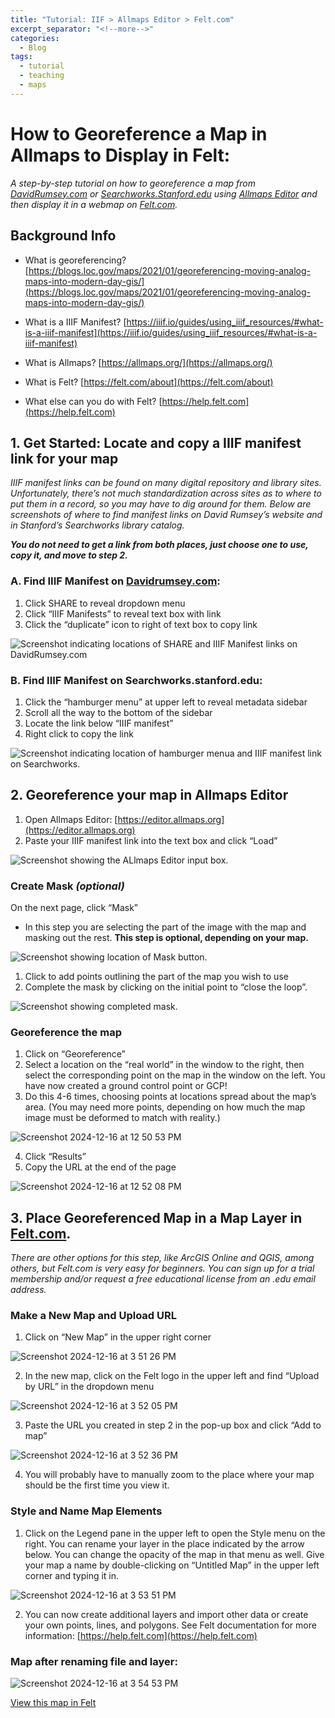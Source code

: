 ```yaml
---
title: "Tutorial: IIF > Allmaps Editor > Felt.com"
excerpt_separator: "<!--more-->"
categories:
  - Blog
tags:
  - tutorial
  - teaching
  - maps
---
```

# How to Georeference a Map in Allmaps to Display in Felt:

*A step-by-step tutorial on how to georeference a map from [DavidRumsey.com](DavidRumsey.com) or [Searchworks.Stanford.edu](Searchworks.Stanford.edu) using [Allmaps Editor](https://editor.allmaps.org/) and then display it in a webmap on [Felt.com](Felt.com).*
<!--more-->
## Background Info

- What is georeferencing?
[https://blogs.loc.gov/maps/2021/01/georeferencing-moving-analog-maps-into-modern-day-gis/](https://blogs.loc.gov/maps/2021/01/georeferencing-moving-analog-maps-into-modern-day-gis/) 

- What is a IIIF Manifest?
[https://iiif.io/guides/using_iiif_resources/#what-is-a-iiif-manifest](https://iiif.io/guides/using_iiif_resources/#what-is-a-iiif-manifest)

- What is Allmaps?
[https://allmaps.org/](https://allmaps.org/)

- What is Felt? 
[https://felt.com/about](https://felt.com/about)

- What else can you do with Felt? 
[https://help.felt.com](https://help.felt.com)


## 1.  Get Started: Locate and copy a IIIF manifest link for your map

*IIIF manifest links can be found on many digital repository and library sites. Unfortunately, there’s not much standardization across sites as to where to put them in a record, so you may have to dig around for them. Below are screenshots of where to find manifest links on David Rumsey’s website and in Stanford’s Searchworks library catalog.*

***You do not need to get a link from both places, just choose one to use, copy it, and move to step 2.***

### A. Find IIIF Manifest on [Davidrumsey.com](https://www.DavidRumsey.com):

1. Click SHARE to reveal dropdown menu
2. Click “IIIF Manifests” to reveal text box with link
3. Click the “duplicate” icon to right of text box to copy link 

![Screenshot indicating locations of SHARE and IIIF Manifest links on DavidRumsey.com](https://github.com/user-attachments/assets/4776a598-9147-4e2c-ae88-5ece091f0f75)

### B. Find IIIF Manifest on Searchworks.stanford.edu:

1. Click the “hamburger menu” at upper left to reveal metadata sidebar 
2. Scroll all the way to the bottom of the sidebar
3. Locate the link below “IIIF manifest”
4. Right click to copy the link

![Screenshot indicating location of hamburger menua and IIIF manifest link on Searchworks.](https://github.com/user-attachments/assets/b6132485-2b8f-481b-ac02-ca27ae9c0385)

## 2.  Georeference your map in Allmaps Editor

1. Open Allmaps Editor: [https://editor.allmaps.org](https://editor.allmaps.org)
2. Paste your IIIF manifest link into the text box and click “Load”

![Screenshot showing the ALlmaps Editor input box.](https://github.com/user-attachments/assets/2dcc5286-2423-49b1-8332-4f8d3ac9b168)

### Create Mask *(optional)*

On the next page, click “Mask”

 - In this step you are selecting the part of the image with the map and masking out the rest. **This step is optional, depending on your map.**

![Screenshot showing location of Mask button.](https://github.com/user-attachments/assets/30f04b3c-7634-45b9-b4bc-21527181001c)

1. Click to add points outlining the part of the map you wish to use
2. Complete the mask by clicking on the initial point to “close the loop”. 

![Screenshot showing completed mask.](https://github.com/user-attachments/assets/fdc5f526-8054-41c8-9a2f-88f29c779091)

### Georeference the map

1. Click on “Georeference”
2. Select a location on the “real world” in the window to the right, then select the corresponding point on the map in the window on the left. You have now created a ground control point or GCP! 
3. Do this 4-6 times, choosing points at locations spread about the map’s area. (You may need more points, depending on how much the map image must be deformed to match with reality.)
   
![Screenshot 2024-12-16 at 12 50 53 PM](https://github.com/user-attachments/assets/6e2c12c5-74ac-43d0-8fb0-72e7887ea3ba)

4. Click “Results”
5. Copy the URL at the end of the page

![Screenshot 2024-12-16 at 12 52 08 PM](https://github.com/user-attachments/assets/049b419a-d844-4a5a-8122-d582ff292ea4)

## 3.  Place Georeferenced Map in a Map Layer in [Felt.com](https://www.felt.com). 

*There are other options for this step, like ArcGIS Online and QGIS, among others, but Felt.com is very easy for beginners. You can sign up for a trial membership and/or request a free educational license from an .edu email address.*

### Make a New Map and Upload URL

1. Click on “New Map” in the upper right corner
   
![Screenshot 2024-12-16 at 3 51 26 PM](https://github.com/user-attachments/assets/f6715fae-6ba8-4b74-b6c9-ec20aa8074a9)

2. In the new map, click on the Felt logo in the upper left and find “Upload by URL” in the dropdown menu

![Screenshot 2024-12-16 at 3 52 05 PM](https://github.com/user-attachments/assets/04af5969-c58d-4911-aaa5-7c2e9794ac87)

3. Paste the URL you created in step 2 in the pop-up box and click “Add to map”

![Screenshot 2024-12-16 at 3 52 36 PM](https://github.com/user-attachments/assets/c9f74e1e-81ca-45f5-bf9e-133736f23a30)

4. You will probably have to manually zoom to the place where your map should be the first time you view it.

### Style and Name Map Elements

1. Click on the Legend pane in the upper left to open the Style menu on the right. You can rename your layer in the place indicated by the arrow below. You can change the opacity of the map in that menu as well. Give your map a name by double-clicking on “Untitled Map” in the upper left corner and typing it in.

![Screenshot 2024-12-16 at 3 53 51 PM](https://github.com/user-attachments/assets/18619cb5-4f42-4bc9-9fb4-59e1ec9ba2c5)

2. You can now create additional layers and import other data or create your own points, lines, and polygons. See Felt documentation for more information: [https://help.felt.com](https://help.felt.com)

### Map after renaming file and layer:

![Screenshot 2024-12-16 at 3 54 53 PM](https://github.com/user-attachments/assets/a8e41ffa-49ff-4201-a67f-2f80824ab229)


[View this map in Felt](https://felt.com/map/San-Antonio-Heights-rvyY9CjDYTiC7CzFzS10EiA?loc=34.155614,-117.655922,15.48z&share=1) 







